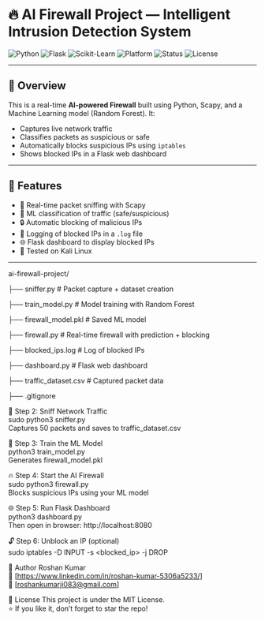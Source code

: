 # 🔥 AI Firewall Project — Intelligent Intrusion Detection System

![Python](https://img.shields.io/badge/Python-3.8+-blue?logo=python)
![Flask](https://img.shields.io/badge/Flask-Web%20App-lightgrey?logo=flask)
![Scikit-Learn](https://img.shields.io/badge/ML-Scikit--Learn-orange?logo=scikit-learn)
![Platform](https://img.shields.io/badge/Tested%20On-Kali%20Linux-informational?logo=linux)
![Status](https://img.shields.io/badge/Project-Completed-brightgreen)
![License](https://img.shields.io/badge/License-MIT-green)

---

## 🧠 Overview

This is a real-time **AI-powered Firewall** built using Python, Scapy, and a Machine Learning model (Random Forest). It:
- Captures live network traffic
- Classifies packets as suspicious or safe
- Automatically blocks suspicious IPs using `iptables`
- Shows blocked IPs in a Flask web dashboard

---

## 🚀 Features

- 🔎 Real-time packet sniffing with Scapy  
- 🤖 ML classification of traffic (safe/suspicious)  
- 🔒 Automatic blocking of malicious IPs  
- 📝 Logging of blocked IPs in a `.log` file  
- 🌐 Flask dashboard to display blocked IPs  
- 🧪 Tested on Kali Linux

---

ai-firewall-project/

├── sniffer.py # Packet capture + dataset creation

├── train_model.py # Model training with Random Forest

├── firewall_model.pkl # Saved ML model

├── firewall.py # Real-time firewall with prediction + blocking

├── blocked_ips.log # Log of blocked IPs

├── dashboard.py # Flask web dashboard

├── traffic_dataset.csv # Captured packet data

├── .gitignore




📡 Step 2: Sniff Network Traffic       
sudo python3 sniffer.py        
Captures 50 packets and saves to traffic_dataset.csv



🧠 Step 3: Train the ML Model     
python3 train_model.py        
Generates firewall_model.pkl     



🔥 Step 4: Start the AI Firewall     
sudo python3 firewall.py        
Blocks suspicious IPs using your ML model    



🌐 Step 5: Run Flask Dashboard       
python3 dashboard.py    
Then open in browser:  http://localhost:8080
  


🔓 Step 6: Unblock an IP (optional)             
sudo iptables -D INPUT -s <blocked_ip> -j DROP          



🙋 Author
Roshan Kumar   
🔗 [https://www.linkedin.com/in/roshan-kumar-5306a5233/]   
📧 [roshankumarji083@gmail.com]    



📄 License
This project is under the MIT License.    
⭐ If you like it, don’t forget to star the repo!

